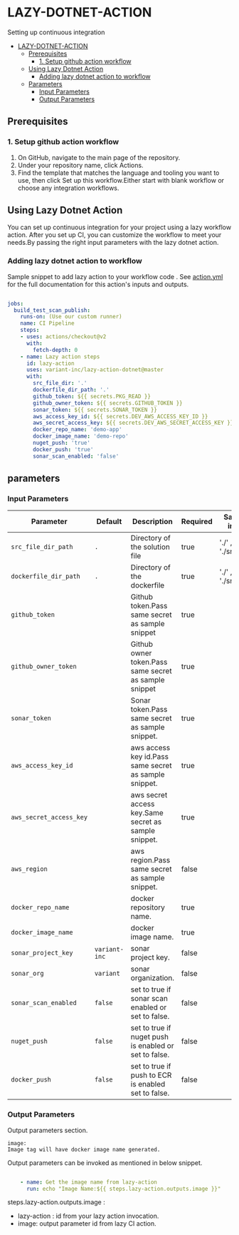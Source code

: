# LAZY-DOTNET-ACTION

Setting up continuous integration 

- [LAZY-DOTNET-ACTION](#lazy-dotnet-action)
  - [Prerequisites](#prerequisites)
    - [1. Setup github action workflow](#1-setup-github-action-workflow)
  - [Using Lazy Dotnet Action](#using-lazy-dotnet-action)
    - [Adding lazy dotnet action to workflow](#adding-lazy-dotnet-action-to-workflow)
  - [Parameters](#parameters)
    - [Input Parameters](#input-paramters)
    - [Output Parameters](#output-paramters)



## Prerequisites

### 1. Setup github action workflow


1. On GitHub, navigate to the main page of the repository.
2. Under your repository name, click Actions.
3. Find the template that matches the language and tooling you want to use, then click Set up this workflow.Either start with blank workflow or choose any integration workflows.

## Using Lazy Dotnet Action

You can set up continuous integration for your project using a lazy workflow action.
After you set up CI, you can customize the workflow to meet your needs.By passing the right input parameters with the lazy    dotnet action.    

### Adding lazy dotnet action to workflow

Sample snippet to add lazy action to your workflow code .
See [action.yml](action.yml) for the full documentation for this action's inputs and outputs.

```yaml

jobs:
  build_test_scan_publish:
    runs-on: (Use our custom runner)
    name: CI Pipeline
    steps:
    - uses: actions/checkout@v2
      with:
        fetch-depth: 0         
    - name: Lazy action steps
      id: lazy-action
      uses: variant-inc/lazy-action-dotnet@master
      with:
        src_file_dir: '.'
        dockerfile_dir_path: '.'
        github_token: ${{ secrets.PKG_READ }}
        github_owner_token: ${{ secrets.GITHUB_TOKEN }}
        sonar_token: ${{ secrets.SONAR_TOKEN }}
        aws_access_key_id: ${{ secrets.DEV_AWS_ACCESS_KEY_ID }}
        aws_secret_access_key: ${{ secrets.DEV_AWS_SECRET_ACCESS_KEY }}
        docker_repo_name: 'demo-app'
        docker_image_name: 'demo-repo'
        nuget_push: 'true'
        docker_push: 'true'
        sonar_scan_enabled: 'false'

```

## parameters

### Input Parameters



| Parameter                 | Default               | Description                                          | Required |  Sample input        |
|---------------------------|-----------------------|------------------------------------------------------|----------|----------------------|
| `src_file_dir_path`       | `.`                   | Directory of the solution file                       | true     |'./' , './src/test'   |
| `dockerfile_dir_path`     | `.`                   | Directory of the dockerfile                          | true     |'./' , './src/test'   |
| `github_token`            |                       | Github token.Pass same secret as sample snippet      | true     |                      |
| `github_owner_token`      |                       | Github owner token.Pass same secret as sample snippet| true     |                      |
| `sonar_token`             |                       | Sonar token.Pass same secret as sample snippet.      | true     |                      |
| `aws_access_key_id`       |                       | aws access key id.Pass same secret as sample snippet.| true     |                      |
| `aws_secret_access_key`   |                       | aws secret access key.Same secret as sample snippet. | true     |                      |
| `aws_region`              |                       | aws region.Pass same secret as sample snippet.       | false    |                      |
| `docker_repo_name`        |                       | docker repository name.                              | true     |                      |
| `docker_image_name`       |                       | docker image name.                                   | true     |                      |
| `sonar_project_key`       |   `variant-inc`       | sonar project key.                                   | false    |                      |
| `sonar_org`               |   `variant`           | sonar organization.                                  | false    |                      |
| `sonar_scan_enabled`      |    `false`            | set to true if sonar scan enabled or set to false.   | false    |                      |
| `nuget_push`              |    `false`            | set to true if nuget push is enabled or set to false.| false    |                      |
| `docker_push`             |    `false`            | set to true if push to ECR is enabled set to false.  | false    |                      |


### Output Parameters

Output parameters section.

```text
image:
Image tag will have docker image name generated.

```

Output parameters can be invoked as mentioned in below snippet.


```yaml

    - name: Get the image name from lazy-action
      run: echo "Image Name:${{ steps.lazy-action.outputs.image }}"

```
steps.lazy-action.outputs.image :

* lazy-action : id from your lazy action invocation.
* image: output parameter id from lazy CI action.
